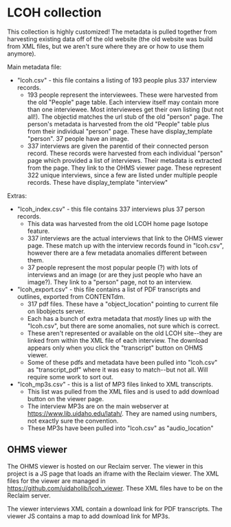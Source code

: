 # LCOH collection

This collection is highly customized!
The metadata is pulled together from harvesting existing data off of the old website (the old website was build from XML files, but we aren't sure where they are or how to use them anymore).

Main metadata file:

- "lcoh.csv" - this file contains a listing of 193 people plus 337 interview records.
    - 193 people represent the interviewees. These were harvested from the old "People" page table. Each interview itself may contain more than one interviewee. Most interviewees get their own listing (but not all!). The objectid matches the url stub of the old "person" page. The person's metadata is harvested from the old "People" table plus from their individual "person" page. These have display_template "person". 37 people have an image.
    - 337 interviews are given the parentid of their connected person record. These records were harvested from each individual "person" page which provided a list of interviews. Their metadata is extracted from the page. They link to the OHMS viewer page. These represent 322 unique interviews, since a few are listed under multiple people records. These have display_template "interview"

Extras:

- "lcoh_index.csv" - this file contains 337 interviews plus 37 person records.
    - This data was harvested from the old LCOH home page Isotope feature.
    - 337 interviews are the actual interviews that link to the OHMS viewer page. These match up with the interview records found in "lcoh.csv", however there are a few metadata anomalies different between them.
    - 37 people represent the most popular people (?) with lots of interviews and an image (or are they just people who have an image?). They link to a "person" page, not to an interview.
- "lcoh_export.csv" - this file contains a list of PDF transcripts and outlines, exported from CONTENTdm.
    - 317 pdf files. These have a "object_location" pointing to current file on libobjects server.
    - Each has a bunch of extra metadata that *mostly* lines up with the "lcoh.csv", but there are some anomalies, not sure which is correct.
    - These aren't represented or available on the old LCOH site--they are linked from within the XML file of each interview. The download appears only when you click the "transcript" button on OHMS viewer.
    - Some of these pdfs and metadata have been pulled into "lcoh.csv" as "transcript_pdf" where it was easy to match--but not all. Will require some work to sort out.
- "lcoh_mp3s.csv" - this is a list of MP3 files linked to XML transcripts. 
    - This list was pulled from the XML files and is used to add download button on the viewer page. 
    - The interview MP3s are on the main webserver at https://www.lib.uidaho.edu/latah/. They are named using numbers, not exactly sure the convention.
    - These MP3s have been pulled into "lcoh.csv" as "audio_location"

## OHMS viewer

The OHMS viewer is hosted on our Reclaim server.
The viewer in this project is a JS page that loads an iframe with the Reclaim viewer.
The XML files for the viewer are managed in https://github.com/uidaholib/lcoh_viewer.
These XML files have to be on the Reclaim server.

The viewer interviews XML contain a download link for PDF transcripts.
The viewer JS contains a map to add download link for MP3s.
